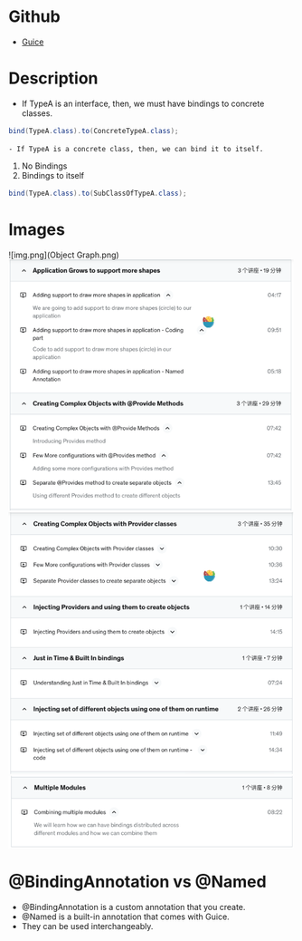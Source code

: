 # Github

- [Guice](https://github.com/eugenp/tutorials/tree/master/di-modules/guice)

# Description

- If TypeA is an interface, then, we must have bindings to concrete classes.

```java
bind(TypeA.class).to(ConcreteTypeA.class);
```

`- If TypeA is a concrete class, then, we can bind it to itself.`

1. No Bindings
2. Bindings to itself

```java
bind(TypeA.class).to(SubClassOfTypeA.class);
```

# Images

![img.png](Object Graph.png)
![img.png](img.png)
![img_1.png](img_1.png)
![img_2.png](img_2.png)

# @BindingAnnotation vs @Named

- @BindingAnnotation is a custom annotation that you create.
- @Named is a built-in annotation that comes with Guice.
- They can be used interchangeably.

